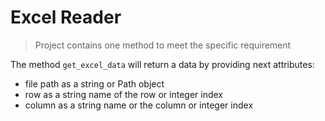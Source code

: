 # Excel Reader
> Project contains one method to meet the specific requirement

The method `get_excel_data` will return a data by providing next attributes:
- file path as a string or Path object
- row as a string name of the row or integer index
- column as a string name or the column or integer index
